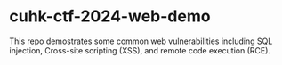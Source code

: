 # cuhk-ctf-2024-web-demo

This repo demostrates some common web vulnerabilities including SQL injection, Cross-site scripting (XSS), and remote code execution (RCE).
